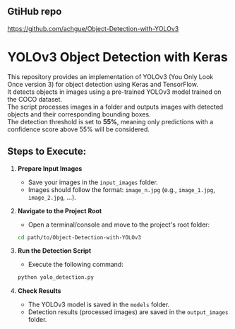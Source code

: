 ## GtiHub repo

https://github.com/achgue/Object-Detection-with-YOLOv3

# YOLOv3 Object Detection with Keras

This repository provides an implementation of YOLOv3 (You Only Look Once version 3) for object detection using Keras and TensorFlow.  
It detects objects in images using a pre-trained YOLOv3 model trained on the COCO dataset.  
The script processes images in a folder and outputs images with detected objects and their corresponding bounding boxes.  
The detection threshold is set to **55%**, meaning only predictions with a confidence score above 55% will be considered.

## Steps to Execute:

1. **Prepare Input Images**

   - Save your images in the `input_images` folder.
   - Images should follow the format: `image_n.jpg` (e.g., `image_1.jpg`, `image_2.jpg`, ...).

2. **Navigate to the Project Root**

   - Open a terminal/console and move to the project's root folder:

   ```bash
   cd path/to/Object-Detection-with-YOLOv3
   ```

3. **Run the Detection Script**

   - Execute the following command:

   ```bash
   python yolo_detection.py
   ```

4. **Check Results**
   - The YOLOv3 model is saved in the `models` folder.
   - Detection results (processed images) are saved in the `output_images` folder.
